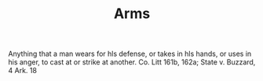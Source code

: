 ---
title: Arms
letter: A
permalink: "/definitions/arms.html"
body: Anything that a man wears for hls defense, or takes in hls hands, or uses in
  his anger, to cast at or strike at another. Co. Litt 161b, 162a; State v. Buzzard,
  4 Ark. 18
published_at: '2018-07-07'
source: Black's Law Dictionary
layout: post
---